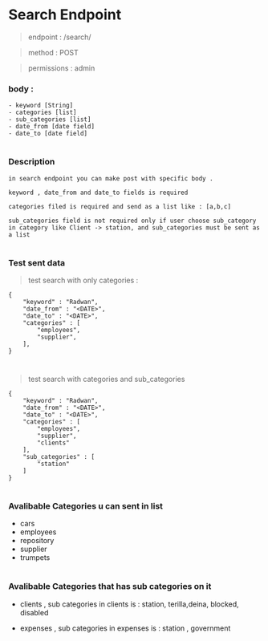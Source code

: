 # Search Endpoint



> endpoint : /search/

> method : POST

> permissions : admin

### body : 
    - keyword [String]
    - categories [list]
    - sub_categories [list]
    - date_from [date field]
    - date_to [date field]
# 
### Description
```
in search endpoint you can make post with specific body .

keyword , date_from and date_to fields is required

categories filed is required and send as a list like : [a,b,c]

sub_categories field is not required only if user choose sub_category in category like Client -> station, and sub_categories must be sent as a list

```


#
### Test sent data

> test search with only categories :
```
{
    "keyword" : "Radwan",
    "date_from" : "<DATE>",
    "date_to" : "<DATE>",
    "categories" : [
        "employees",
        "supplier",
    ],
}

```
#

> test search with categories and sub_categories
```
{
    "keyword" : "Radwan",
    "date_from" : "<DATE>",
    "date_to" : "<DATE>",
    "categories" : [
        "employees",
        "supplier",
        "clients"
    ],
    "sub_categories" : [
        "station"   
    ]
}

```
#
### Avalibable Categories u can sent in list
- cars
- employees
- repository
- supplier
- trumpets

#
### Avalibable Categories that has sub categories on it 
- clients , sub categories in clients is : station, terilla,deina, blocked, disabled

- expenses , sub categories in expenses is : station , government